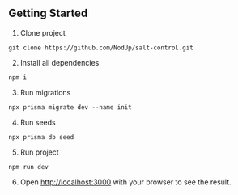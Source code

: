 ## Getting Started

1. Clone project

```
git clone https://github.com/NodUp/salt-control.git
```

2. Install all dependencies

```
npm i
```

3. Run migrations

```
npx prisma migrate dev --name init
```

4. Run seeds

```
npx prisma db seed
```

5. Run project

```
npm run dev
```

6. Open [http://localhost:3000](http://localhost:3000) with your browser to see the result.
